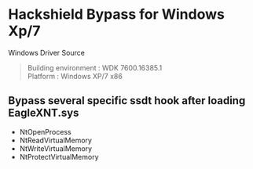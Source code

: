 # Hackshield Bypass for Windows Xp/7
Windows Driver Source
>Building environment : WDK 7600.16385.1 <br>
>Platform : Windows XP/7 x86

Bypass several specific ssdt hook after loading EagleXNT.sys
-
- NtOpenProcess
- NtReadVirtualMemory
- NtWriteVirtualMemory
- NtProtectVirtualMemory

